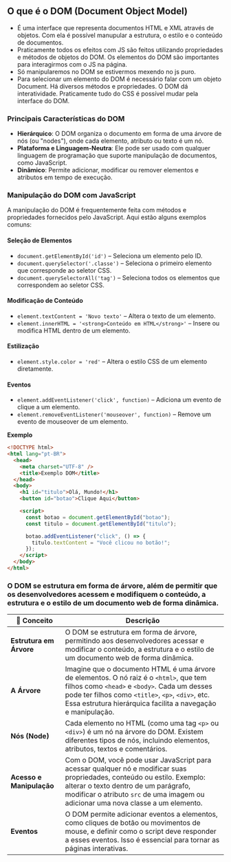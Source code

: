 ## O que é o DOM (Document Object Model)

- É uma interface que representa documentos HTML e XML através de objetos. Com ela é possível manupular a estrutura, o estilo e o conteúdo de documentos.
- Praticamente todos os efeitos com JS são feitos utilizando propriedades e métodos de objetos do DOM. Os elementos do DOM são importantes para interagirmos com o JS na página.
- Só manipularemos no DOM se estivermos mexendo no js puro.
- Para selecionar um elemento do DOM é necessário falar com um objeto Document. Há diversos métodos e propriedades. O DOM dá interatividade. Praticamente tudo do CSS é possível mudar pela interface do DOM.

### Principais Características do DOM

- **Hierárquico**: O DOM organiza o documento em forma de uma árvore de nós (ou "nodes"), onde cada elemento, atributo ou texto é um nó.
- **Plataforma e Linguagem-Neutra**: Ele pode ser usado com qualquer linguagem de programação que suporte manipulação de documentos, como JavaScript.
- **Dinâmico**: Permite adicionar, modificar ou remover elementos e atributos em tempo de execução.

### Manipulação do DOM com JavaScript

A manipulação do DOM é frequentemente feita com métodos e propriedades fornecidos pelo JavaScript. Aqui estão alguns exemplos comuns:

#### Seleção de Elementos

- `document.getElementById('id')` – Seleciona um elemento pelo ID.
- `document.querySelector('.classe')` – Seleciona o primeiro elemento que corresponde ao seletor CSS.
- `document.querySelectorAll('tag')` – Seleciona todos os elementos que correspondem ao seletor CSS.

#### Modificação de Conteúdo

- `element.textContent = 'Novo texto'` – Altera o texto de um elemento.
- `element.innerHTML = '<strong>Conteúdo em HTML</strong>'` – Insere ou modifica HTML dentro de um elemento.

#### Estilização

- `element.style.color = 'red'` – Altera o estilo CSS de um elemento diretamente.

#### Eventos

- `element.addEventListener('click', function)` – Adiciona um evento de clique a um elemento.
- `element.removeEventListener('mouseover', function)` – Remove um evento de mouseover de um elemento.

**Exemplo**

```html
<!DOCTYPE html>
<html lang="pt-BR">
  <head>
    <meta charset="UTF-8" />
    <title>Exemplo DOM</title>
  </head>
  <body>
    <h1 id="titulo">Olá, Mundo!</h1>
    <button id="botao">Clique Aqui</button>

    <script>
      const botao = document.getElementById("botao");
      const titulo = document.getElementById("titulo");

      botao.addEventListener("click", () => {
        titulo.textContent = "Você clicou no botão!";
      });
    </script>
  </body>
</html>
```

### O DOM se estrutura em forma de árvore, além de permitir que os desenvolvedores acessem e modifiquem o conteúdo, a estrutura e o estilo de um documento web de forma dinâmica.

| 🌳 Conceito              | Descrição                                                                                                                                                                                                                                                   |
| ------------------------ | ----------------------------------------------------------------------------------------------------------------------------------------------------------------------------------------------------------------------------------------------------------- |
| **Estrutura em Árvore**  | O DOM se estrutura em forma de árvore, permitindo aos desenvolvedores acessar e modificar o conteúdo, a estrutura e o estilo de um documento web de forma dinâmica.                                                                                         |
| **A Árvore**             | Imagine que o documento HTML é uma árvore de elementos. O nó raiz é o `<html>`, que tem filhos como `<head>` e `<body>`. Cada um desses pode ter filhos como `<title>`, `<p>`, `<div>`, etc. Essa estrutura hierárquica facilita a navegação e manipulação. |
| **Nós (Node)**           | Cada elemento no HTML (como uma tag `<p>` ou `<div>`) é um nó na árvore do DOM. Existem diferentes tipos de nós, incluindo elementos, atributos, textos e comentários.                                                                                      |
| **Acesso e Manipulação** | Com o DOM, você pode usar JavaScript para acessar qualquer nó e modificar suas propriedades, conteúdo ou estilo. Exemplo: alterar o texto dentro de um parágrafo, modificar o atributo `src` de uma imagem ou adicionar uma nova classe a um elemento.      |
| **Eventos**              | O DOM permite adicionar eventos a elementos, como cliques de botão ou movimentos de mouse, e definir como o script deve responder a esses eventos. Isso é essencial para tornar as páginas interativas.                                                     |
